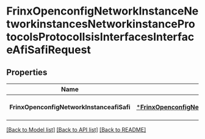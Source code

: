 # FrinxOpenconfigNetworkInstanceNetworkinstancesNetworkinstanceProtocolsProtocolIsisInterfacesInterfaceAfiSafiRequest

## Properties
Name | Type | Description | Notes
------------ | ------------- | ------------- | -------------
**FrinxOpenconfigNetworkInstanceafiSafi** | [***FrinxOpenconfigNetworkInstanceNetworkinstancesNetworkinstanceProtocolsProtocolIsisInterfacesInterfaceAfiSafi**](frinx.openconfig.network.instance.networkinstances.networkinstance.protocols.protocol.isis.interfaces.interface.AfiSafi.md) |  | [optional] [default to null]

[[Back to Model list]](../README.md#documentation-for-models) [[Back to API list]](../README.md#documentation-for-api-endpoints) [[Back to README]](../README.md)


